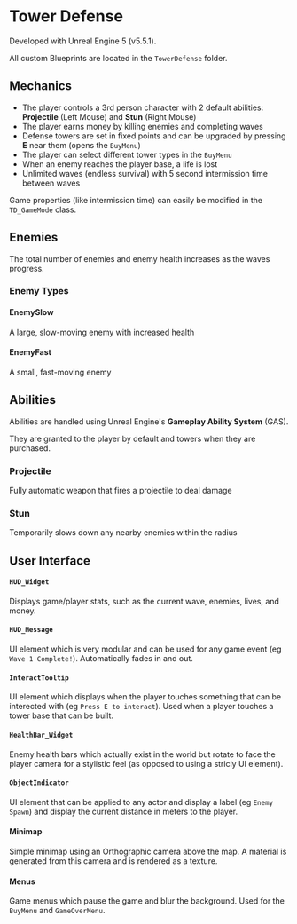# Tower Defense

Developed with Unreal Engine 5 (v5.5.1).

All custom Blueprints are located in the `TowerDefense` folder.

## Mechanics

- The player controls a 3rd person character with 2 default abilities: **Projectile** (Left Mouse) and **Stun** (Right Mouse)
- The player earns money by killing enemies and completing waves
- Defense towers are set in fixed points and can be upgraded by pressing **E** near them (opens the `BuyMenu`)
- The player can select different tower types in the `BuyMenu`
- When an enemy reaches the player base, a life is lost
- Unlimited waves (endless survival) with 5 second intermission time between waves

Game properties (like intermission time) can easily be modified in the `TD_GameMode` class.

## Enemies

The total number of enemies and enemy health increases as the waves progress.

### Enemy Types

#### EnemySlow

A large, slow-moving enemy with increased health

#### EnemyFast

A small, fast-moving enemy

## Abilities

Abilities are handled using Unreal Engine's **Gameplay Ability System** (GAS). 

They are granted to the player by default and towers when they are purchased.

### Projectile

Fully automatic weapon that fires a projectile to deal damage

### Stun

Temporarily slows down any nearby enemies within the radius

## User Interface

#### `HUD_Widget`

Displays game/player stats, such as the current wave, enemies, lives, and money.

#### `HUD_Message`

UI element which is very modular and can be used for any game event (eg `Wave 1 Complete!`). Automatically fades in and out.

#### `InteractTooltip`

UI element which displays when the player touches something that can be interected with (eg `Press E to interact`). Used when a player touches a tower base that can be built.

#### `HealthBar_Widget`

Enemy health bars which actually exist in the world but rotate to face the player camera for a stylistic feel (as opposed to using a stricly UI element).

#### `ObjectIndicator`

UI element that can be applied to any actor and display a label (eg `Enemy Spawn`) and display the current distance in meters to the player.

#### Minimap

Simple minimap using an Orthographic camera above the map. A material is generated from this camera and is rendered as a texture.

#### Menus

Game menus which pause the game and blur the background. Used for the `BuyMenu` and `GameOverMenu`.
